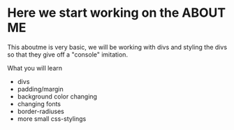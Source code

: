 # Here we start working on the ABOUT ME
This aboutme is very basic, we will be working with divs and styling the divs so that they give off a "console" imitation.

What you will learn
* divs
* padding/margin
* background color changing
* changing fonts
* border-radiuses
* more small css-stylings
